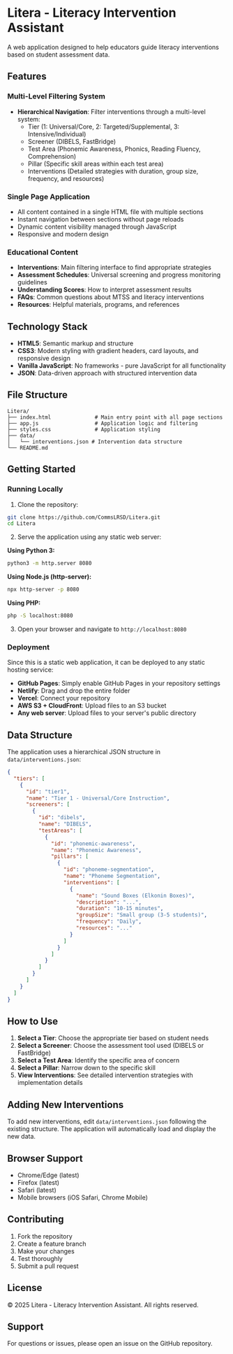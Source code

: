 # Litera - Literacy Intervention Assistant

A web application designed to help educators guide literacy interventions based on student assessment data.

## Features

### Multi-Level Filtering System
- **Hierarchical Navigation**: Filter interventions through a multi-level system:
  - Tier (1: Universal/Core, 2: Targeted/Supplemental, 3: Intensive/Individual)
  - Screener (DIBELS, FastBridge)
  - Test Area (Phonemic Awareness, Phonics, Reading Fluency, Comprehension)
  - Pillar (Specific skill areas within each test area)
  - Interventions (Detailed strategies with duration, group size, frequency, and resources)

### Single Page Application
- All content contained in a single HTML file with multiple sections
- Instant navigation between sections without page reloads
- Dynamic content visibility managed through JavaScript
- Responsive and modern design

### Educational Content
- **Interventions**: Main filtering interface to find appropriate strategies
- **Assessment Schedules**: Universal screening and progress monitoring guidelines
- **Understanding Scores**: How to interpret assessment results
- **FAQs**: Common questions about MTSS and literacy interventions
- **Resources**: Helpful materials, programs, and references

## Technology Stack

- **HTML5**: Semantic markup and structure
- **CSS3**: Modern styling with gradient headers, card layouts, and responsive design
- **Vanilla JavaScript**: No frameworks - pure JavaScript for all functionality
- **JSON**: Data-driven approach with structured intervention data

## File Structure

```
Litera/
├── index.html              # Main entry point with all page sections
├── app.js                  # Application logic and filtering
├── styles.css              # Application styling
├── data/
│   └── interventions.json # Intervention data structure
└── README.md
```

## Getting Started

### Running Locally

1. Clone the repository:
```bash
git clone https://github.com/CommsLRSD/Litera.git
cd Litera
```

2. Serve the application using any static web server:

**Using Python 3:**
```bash
python3 -m http.server 8080
```

**Using Node.js (http-server):**
```bash
npx http-server -p 8080
```

**Using PHP:**
```bash
php -S localhost:8080
```

3. Open your browser and navigate to `http://localhost:8080`

### Deployment

Since this is a static web application, it can be deployed to any static hosting service:

- **GitHub Pages**: Simply enable GitHub Pages in your repository settings
- **Netlify**: Drag and drop the entire folder
- **Vercel**: Connect your repository
- **AWS S3 + CloudFront**: Upload files to an S3 bucket
- **Any web server**: Upload files to your server's public directory

## Data Structure

The application uses a hierarchical JSON structure in `data/interventions.json`:

```json
{
  "tiers": [
    {
      "id": "tier1",
      "name": "Tier 1 - Universal/Core Instruction",
      "screeners": [
        {
          "id": "dibels",
          "name": "DIBELS",
          "testAreas": [
            {
              "id": "phonemic-awareness",
              "name": "Phonemic Awareness",
              "pillars": [
                {
                  "id": "phoneme-segmentation",
                  "name": "Phoneme Segmentation",
                  "interventions": [
                    {
                      "name": "Sound Boxes (Elkonin Boxes)",
                      "description": "...",
                      "duration": "10-15 minutes",
                      "groupSize": "Small group (3-5 students)",
                      "frequency": "Daily",
                      "resources": "..."
                    }
                  ]
                }
              ]
            }
          ]
        }
      ]
    }
  ]
}
```

## How to Use

1. **Select a Tier**: Choose the appropriate tier based on student needs
2. **Select a Screener**: Choose the assessment tool used (DIBELS or FastBridge)
3. **Select a Test Area**: Identify the specific area of concern
4. **Select a Pillar**: Narrow down to the specific skill
5. **View Interventions**: See detailed intervention strategies with implementation details

## Adding New Interventions

To add new interventions, edit `data/interventions.json` following the existing structure. The application will automatically load and display the new data.

## Browser Support

- Chrome/Edge (latest)
- Firefox (latest)
- Safari (latest)
- Mobile browsers (iOS Safari, Chrome Mobile)

## Contributing

1. Fork the repository
2. Create a feature branch
3. Make your changes
4. Test thoroughly
5. Submit a pull request

## License

© 2025 Litera - Literacy Intervention Assistant. All rights reserved.

## Support

For questions or issues, please open an issue on the GitHub repository.
